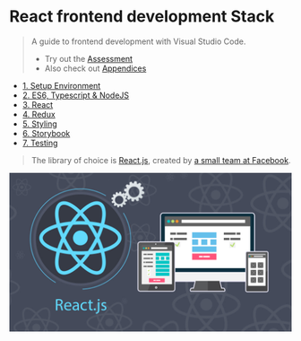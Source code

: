 # React frontend development Stack

> A guide to frontend development with Visual Studio Code.
>
> - Try out the [Assessment](./src/chapters/guides/CryptoCharts.md)
> - Also check out [Appendices](./src/chapters/appendix/CodingStandards.md)

- [1. Setup Environment](./src/chapters/1-SetupEnvironment.md)
- [2. ES6, Typescript & NodeJS](./src/chapters/2-Javascript.md)
- [3. React](./src/chapters/3-React.md)
- [4. Redux](./src/chapters/4-Redux.md)
- [5. Styling](./src/chapters/5-Styling.md)
- [6. Storybook](./src/chapters/6-Storybook.md)
- [7. Testing](./src/chapters/7-Testing.md)

> The library of choice is [React.js](https://reactjs.org/), created by [a small team at Facebook](https://reactjs.org/community/team.html).

![react-dev](./src/assets/frontend-dev-react.jpeg)
